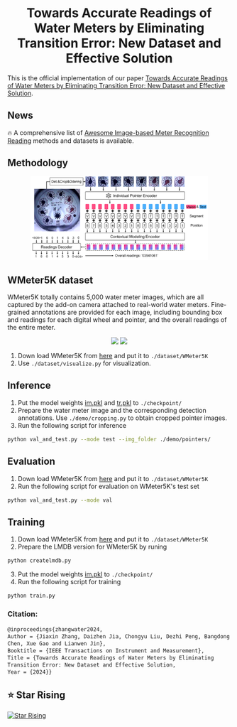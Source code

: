 
<div align=center>

# Towards Accurate Readings of Water Meters by Eliminating Transition Error: New Dataset and Effective Solution

</div>


This is the official implementation of our paper [Towards Accurate Readings of Water Meters by Eliminating Transition Error: New Dataset and Effective Solution]().

## News 
🔥 A comprehensive list of [Awesome Image-based Meter Recognition Reading](https://github.com/ZZZHANG-jx/Awesome-Image-based-Meter-Recognition-Reading) methods and datasets is available.


## Methodology
<p align="center">
<img src="imgs/method.png" width="400">  
</p>


## WMeter5K dataset 
WMeter5K totally contains 5,000 water meter images, which are all captured by the add-on camera attached to real-world water meters. Fine-grained annotations are provided for each image, including bounding box and readings for each digital wheel and pointer, and the overall readings of the entire meter. 
<p align="center">
<img src="imgs/dataset1.png" width="300">  <img src="imgs/dataset2.png" width="400"> 
</p>

1. Down load WMeter5K from [here](https://1drv.ms/f/s!Ak15mSdV3Wy4ibBVkrDerbSXLaEH7Q?e=RUzERx) and put it to `./dataset/WMeter5K`
2. Use `./dataset/visualize.py` for visualization.

## Inference
1. Put the model weights [im.pkl](https://1drv.ms/f/s!Ak15mSdV3Wy4ibBVkrDerbSXLaEH7Q?e=RUzERx) and [tr.pkl](https://1drv.ms/f/s!Ak15mSdV3Wy4ibBVkrDerbSXLaEH7Q?e=RUzERx) to `./checkpoint/`
2. Prepare the water meter image and the corresponding detection annotations. Use `./demo/cropping.py` to obtain cropped pointer images.
3. Run the following script for inference
```bash 
python val_and_test.py --mode test --img_folder ./demo/pointers/
```

## Evaluation 
1. Down load WMeter5K from [here](https://1drv.ms/f/s!Ak15mSdV3Wy4ibBVkrDerbSXLaEH7Q?e=RUzERx) and put it to `./dataset/WMeter5K`
2. Run the following script for evaluation on WMeter5K's test set
```bash 
python val_and_test.py --mode val
```

## Training 
1. Down load WMeter5K from [here](https://1drv.ms/f/s!Ak15mSdV3Wy4ibBVkrDerbSXLaEH7Q?e=RUzERx) and put it to `./dataset/WMeter5K`
2. Prepare the LMDB version for WMeter5K by runing 
```bash 
python createlmdb.py
```
3. Put the model weights [im.pkl](https://1drv.ms/f/s!Ak15mSdV3Wy4ibBVkrDerbSXLaEH7Q?e=RUzERx) to `./checkpoint/`
4. Run the following script for training
```bash
python train.py
```

### Citation:
```
@inproceedings{zhangwater2024, 
Author = {Jiaxin Zhang, Daizhen Jia, Chongyu Liu, Dezhi Peng, Bangdong Chen, Xue Gao and Lianwen Jin}, 
Booktitle = {IEEE Transactions on Instrument and Measurement}, 
Title = {Towards Accurate Readings of Water Meters by Eliminating Transition Error: New Dataset and Effective Solution, 
Year = {2024}}   
```
## ⭐ Star Rising
[![Star Rising](https://api.star-history.com/svg?repos=ZZZHANG-jx/WMeter-Reader&type=Timeline)](https://star-history.com/#ZZZHANG-jx/WMeter-Reader&Timeline)